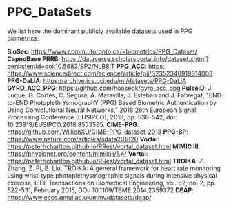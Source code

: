 # PPG_DataSets

We list here the dominant publicly available datasets used in PPG biometrics.

**BioSec**: https://www.comm.utoronto.ca/~biometrics/PPG_Dataset/
**CapnoBase PRRB**: https://dataverse.scholarsportal.info/dataset.xhtml?persistentId=doi:10.5683/SP2/NLB8IT
**PPG_ACC**: https: https://www.sciencedirect.com/science/article/pii/S2352340919314003
**PPG-DaLiA**: https://archive.ics.uci.edu/ml/datasets/PPG-DaLiA
**GYRO\_ACC\_PPG**: https://github.com/hooseok/gyro_acc_ppg
**PulseID**: J. Luque, G. Cortès, C. Segura, A. Maravilla, J. Esteban and J. Fabregat, "END-to-END Photopleth YsmographY (PPG) Based Biometric Authentication by Using Convolutional Neural Networks," 2018 26th European Signal Processing Conference (EUSIPCO), 2018, pp. 538-542, doi: 10.23919/EUSIPCO.2018.8553585.
**CIME-PPG**: https://github.com/WillionXU/CIME-PPG-dataset-2018
**PPG-BP**: https://www.nature.com/articles/sdata201820
**Vortal**: https://peterhcharlton.github.io/RRest/vortal_dataset.html
**MIMIC III**: https://physionet.org/content/mimiciii/1.4/
**Vortal**: https://peterhcharlton.github.io/RRest/vortal_dataset.html
**TROIKA**: Z. Zhang, Z. Pi, B. Liu, TROIKA: A general framework for heart rate monitoring using wrist-type photoplethysmographic signals during intensive physical exercise, IEEE Transactions on Biomedical Engineering, vol. 62, no. 2, pp. 522-531, February 2015, DOI: 10.1109/TBME.2014.2359372
**DEAP**: https://www.eecs.qmul.ac.uk/mmv/datasets/deap/




